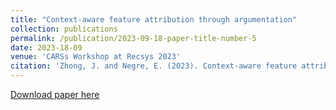 ```yaml
---
title: "Context-aware feature attribution through argumentation"
collection: publications
permalink: /publication/2023-09-18-paper-title-number-5
date: 2023-18-09
venue: 'CARSs Workshop at Recsys 2023'
citation: 'Zhong, J. and Negre, E. (2023). Context-aware feature attribution through argumentation CARSs Workshop at Recsys 2023'
---
```


[Download paper here](https://drive.google.com/drive/folders/1VGRCVGyFR_QFszTltygFv2hm2gOBr2f2?usp=sharing)

